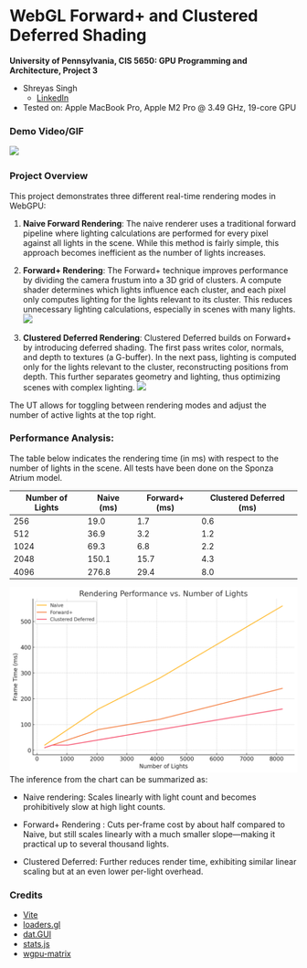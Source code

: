 WebGL Forward+ and Clustered Deferred Shading
======================

**University of Pennsylvania, CIS 5650: GPU Programming and Architecture, Project 3**

* Shreyas Singh
    * [LinkedIn](https://linkedin.com/in/shreyassinghiitr)
* Tested on: Apple MacBook Pro, Apple M2 Pro @ 3.49 GHz, 19-core GPU

### Demo Video/GIF

![](img/WebGPU_Sponza.gif)

### Project Overview
This project demonstrates three different real-time rendering modes in WebGPU:

1. **Naive Forward Rendering**:
The naive renderer uses a traditional forward pipeline where lighting calculations are performed for every pixel against all lights in the scene. While this method is fairly simple, this approach becomes inefficient as the number of lights increases.

2. **Forward+ Rendering**:
The Forward+ technique improves performance by dividing the camera frustum into a 3D grid of clusters. A compute shader determines which lights influence each cluster, and each pixel only computes lighting for the lights relevant to its cluster. This reduces unnecessary lighting calculations, especially in scenes with many lights.
![](img/forwardplus.png)

3. **Clustered Deferred Rendering**:
Clustered Deferred builds on Forward+ by introducing deferred shading. The first pass writes color, normals, and depth to textures (a G-buffer). In the next pass, lighting is computed only for the lights relevant to the cluster, reconstructing positions from depth. This further separates geometry and lighting, thus optimizing scenes with complex lighting.
![](img/Clustered_Deferred.png)

The UT allows for toggling between rendering modes and adjust the number of active lights at the top right.


### Performance Analysis:
The table below indicates the rendering time (in ms) with respect to the number of lights in the scene. All tests have been done on the Sponza Atrium model.

| Number of Lights | Naive (ms) | Forward+ (ms) | Clustered Deferred (ms)|
| ---------------- | ----- | -------- | ------------------ |
| 256              | 19.0  | 1.7      | 0.6                |
| 512              | 36.9  | 3.2      | 1.2                |
| 1024             | 69.3  | 6.8      | 2.2                |
| 2048             | 150.1 | 15.7     | 4.3                |
| 4096             | 276.8 | 29.4     | 8.0                |

![](img/comparison.png)
The inference from the chart can be summarized as: 

 - Naive rendering: Scales linearly with light count and becomes prohibitively slow at high light counts.

- Forward+ Rendering : Cuts per-frame cost by about half compared to Naive, but still scales linearly with a much smaller slope—making it practical up to several thousand lights.

- Clustered Deferred: Further reduces render time, exhibiting similar linear scaling but at an even lower per-light overhead.

### Credits

- [Vite](https://vitejs.dev/)
- [loaders.gl](https://loaders.gl/)
- [dat.GUI](https://github.com/dataarts/dat.gui)
- [stats.js](https://github.com/mrdoob/stats.js)
- [wgpu-matrix](https://github.com/greggman/wgpu-matrix)
